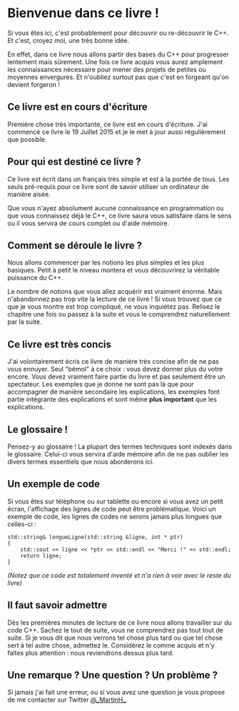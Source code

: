 # Bienvenue dans ce livre !

Si vous êtes ici, c'est probablement pour découvrir ou re-découvrir le C++. 
Et c'est, croyez moi, une très bonne idée.

En effet, dans ce livre nous allons partir des bases du C++ pour progresser 
lentement mais sûrement. Une fois ce livre acquis vous aurez amplement les
connaissances nécessaire pour mener des projets de petites ou moyennes
envergures. Et n'oubliez surtout pas que c'est en forgeant qu'on devient 
forgeron !

## Ce livre est en cours d'écriture

Première chose très importante, ce livre est en cours d'écriture. J'ai commencé
ce livre le 19 Juillet 2015 et je le met à jour aussi régulièrement que possible.

## Pour qui est destiné ce livre ?

Ce livre est écrit dans un français très simple et est à la portée de tous.
Les seuls pré-requis pour ce livre sont de savoir utiliser un ordinateur de
manière aisée.

Que vous n'ayez absolument aucune connaissance en programmation ou que vous
connaissez déjà le C++, ce livre saura vous satisfaire dans le sens ou il vous
servira de cours complet ou d'aide mémoire.

## Comment se déroule le livre ?

Nous allons commencer par les notions les plus simples et les plus basiques.
Petit à petit le niveau montera et vous découvrirez la véritable puissance du
C++.

Le nombre de notions que vous allez acquérir est vraiment énorme. Mais
n'abandonnez pas trop vite la lecture de ce livre ! Si vous trouvez que ce que
je vous montre est trop compliqué, ne vous inquiétez pas. Relisez le chapitre
une fois ou passez à la suite et vous le comprendrez naturellement par la
suite.

## Ce livre est très concis

J'ai volontairement écris ce livre de manière très concise afin de ne pas vous
ennuyer. Seul "bémol" à ce choix : vous devez donner plus du votre encore. Vous
devez vraiment faire partie du livre et pas seulement être un spectateur. Les
exemples que je donne ne sont pas là que pour accompagner de manière secondaire
les explications, les exemples font partie intégrante des explications et sont
même **plus important** que les explications.

## Le glossaire !

Pensez-y au glossaire ! La plupart des termes techniques sont indexés dans le
glossaire. Celui-ci vous servira d'aide mémoire afin de ne pas oublier les
divers termes essentiels que nous aborderons ici.

## Un exemple de code

Si vous êtes sur téléphone ou sur tablette ou encore si vous avez un petit
écran, l'affichage des lignes de code peut être problématique. Voici un exemple
de code, les lignes de codes ne serons jamais plus longues que celles-ci :

    std::string& longueLigne(std::string &ligne, int * ptr)
    {
        std::cout << ligne << *ptr << std::endl << "Merci !" << std::endl;
        return ligne;
    }

*(Notez que ce code est totalement inventé et n'a rien à voir avec le reste du
livre)*

## Il faut savoir admettre

Dès les premières minutes de lecture de ce livre nous allons travailler sur du
code C++. Sachez le tout de suite, vous ne comprendrez pas tout tout de suite.
Si je vous dit que nous verrons tel chose plus tard ou que tel chose sert à 
tel autre chose, admettez le. Considérez le comme acquis et n'y faites plus
attention : nous reviendrons dessus plus tard.

## Une remarque ? Une question ? Un problème ?

Si jamais j'ai fait une erreur, ou si vous avez une question je vous propose
de me contacter sur Twitter [@\_MartinH\_](https://twitter.com/_martinh_).